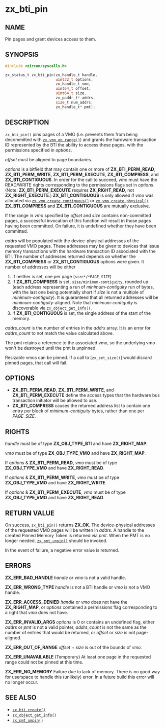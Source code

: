 # zx_bti_pin

## NAME

<!-- Updated by update-docs-from-fidl, do not edit. -->

Pin pages and grant devices access to them.

## SYNOPSIS

<!-- Updated by update-docs-from-fidl, do not edit. -->

```c
#include <zircon/syscalls.h>

zx_status_t zx_bti_pin(zx_handle_t handle,
                       uint32_t options,
                       zx_handle_t vmo,
                       uint64_t offset,
                       uint64_t size,
                       zx_paddr_t* addrs,
                       size_t num_addrs,
                       zx_handle_t* pmt);
```

## DESCRIPTION

`zx_bti_pin()` pins pages of a VMO (i.e. prevents them from being decommitted
with [`zx_vmo_op_range()`]) and grants the hardware
transaction ID represented by the BTI the ability to access these pages,
with the permissions specified in *options*.

*offset* must be aligned to page boundaries.

*options* is a bitfield that may contain one or more of **ZX_BTI_PERM_READ**,
**ZX_BTI_PERM_WRITE**, **ZX_BTI_PERM_EXECUTE**, **ZX_BTI_COMPRESS**, and
**ZX_BTI_CONTIGUOUS**.  In order for the call to succeed, *vmo* must have the
READ/WRITE rights corresponding to the permissions flags set in *options*.
(Note: **ZX_BTI_PERM_EXECUTE** requires **ZX_RIGHT_READ**, not **ZX_RIGHT_EXECUTE**.)
**ZX_BTI_CONTIGUOUS** is only allowed if *vmo* was allocated via
[`zx_vmo_create_contiguous()`] or [`zx_vmo_create_physical()`].
**ZX_BTI_COMPRESS** and **ZX_BTI_CONTIGUOUS** are mutually exclusive.

If the range in *vmo* specified by *offset* and *size* contains non-committed
pages, a successful invocation of this function will result in those pages
having been committed.  On failure, it is undefined whether they have been
committed.

*addrs* will be populated with the device-physical addresses of the requested
VMO pages.  These addresses may be given to devices that issue memory
transactions with the hardware transaction ID associated with the BTI.  The
number of addresses returned depends on whether the **ZX_BTI_COMPRESS** or
**ZX_BTI_CONTIGUOUS** options were given.  It number of addresses will be either
1) If neither is set, one per page (`size*/*PAGE_SIZE`)
2) If **ZX_BTI_COMPRESS** is set, `size/minimum-contiguity`, rounded up
   (each address representing a run of *minimum-contiguity* run of bytes,
   with the last one being potentially short if *size* is not a multiple of
   *minimum-contiguity*).  It is guaranteed that all returned addresses will be
   *minimum-contiguity*-aligned.  Note that *minimum-contiguity* is discoverable
   via [`zx_object_get_info()`].
3) If **ZX_BTI_CONTIGUOUS** is set, the single address of the start of the memory.

*addrs_count* is the number of entries in the *addrs* array.  It is an error for
*addrs_count* to not match the value calculated above.

The pmt retains a reference to the associated vmo, so the underlying vmo won't be
destroyed until the pmt is unpinned.

Resizable vmos can be pinned. If a call to [`zx_set_size()`] would discard pinned pages,
that call will fail.

## OPTIONS

- **ZX_BTI_PERM_READ**, **ZX_BTI_PERM_WRITE**, and **ZX_BTI_PERM_EXECUTE** define
  the access types that the hardware bus transaction initiator will be allowed
  to use.
- **ZX_BTI_COMPRESS** causes the returned address list to contain one entry per
  block of *minimum-contiguity* bytes, rather than one per *PAGE_SIZE*.

## RIGHTS

<!-- Updated by update-docs-from-fidl, do not edit. -->

*handle* must be of type **ZX_OBJ_TYPE_BTI** and have **ZX_RIGHT_MAP**.

*vmo* must be of type **ZX_OBJ_TYPE_VMO** and have **ZX_RIGHT_MAP**.

If *options* & **ZX_BTI_PERM_READ**, *vmo* must be of type **ZX_OBJ_TYPE_VMO** and have **ZX_RIGHT_READ**.

If *options* & **ZX_BTI_PERM_WRITE**, *vmo* must be of type **ZX_OBJ_TYPE_VMO** and have **ZX_RIGHT_WRITE**.

If *options* & **ZX_BTI_PERM_EXECUTE**, *vmo* must be of type **ZX_OBJ_TYPE_VMO** and have **ZX_RIGHT_READ**.

## RETURN VALUE

On success, `zx_bti_pin()` returns **ZX_OK**.  The device-physical addresses of the
requested VMO pages will be written in *addrs*.  A handle to the created Pinned
Memory Token is returned via *pmt*.  When the PMT is no longer needed,
[`zx_pmt_unpin()`] should be invoked.

In the event of failure, a negative error value is returned.

## ERRORS

**ZX_ERR_BAD_HANDLE**  *handle* or *vmo* is not a valid handle.

**ZX_ERR_WRONG_TYPE**  *handle* is not a BTI handle or *vmo* is not a VMO handle.

**ZX_ERR_ACCESS_DENIED** *handle* or *vmo* does not have the **ZX_RIGHT_MAP**, or
*options* contained a permissions flag corresponding to a right that *vmo* does not have.

**ZX_ERR_INVALID_ARGS** *options* is 0 or contains an undefined flag, either *addrs* or *pmt*
is not a valid pointer, *addrs_count* is not the same as the number of entries that would be
returned, or *offset* or *size* is not page-aligned.

**ZX_ERR_OUT_OF_RANGE** *offset* + *size* is out of the bounds of *vmo*.

**ZX_ERR_UNAVAILABLE** (Temporary) At least one page in the requested range could
not be pinned at this time.

**ZX_ERR_NO_MEMORY**  Failure due to lack of memory.
There is no good way for userspace to handle this (unlikely) error.
In a future build this error will no longer occur.

## SEE ALSO

 - [`zx_bti_create()`]
 - [`zx_object_get_info()`]
 - [`zx_pmt_unpin()`]

<!-- References updated by update-docs-from-fidl, do not edit. -->

[`zx_bti_create()`]: bti_create.md
[`zx_object_get_info()`]: object_get_info.md
[`zx_pmt_unpin()`]: pmt_unpin.md
[`zx_vmo_create_contiguous()`]: vmo_create_contiguous.md
[`zx_vmo_create_physical()`]: vmo_create_physical.md
[`zx_vmo_op_range()`]: vmo_op_range.md
